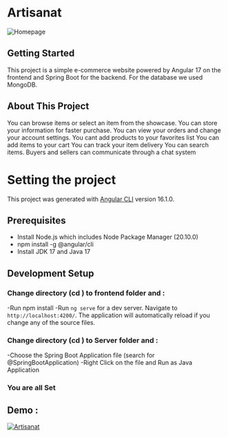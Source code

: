 # Artisanat 
![Homepage](https://github.com/SkanderChayoukhi/Artisanat/assets/138572009/caa90ef9-07f8-4a0d-8764-f95ccbde7df9)

## Getting Started
This project is a simple e-commerce website powered by Angular 17 on the frontend and Spring Boot for the backend.
For the database we used MongoDB.
## About This Project
You can browse items or select an item from the showcase.
You can store your information for faster purchase.
You can view your orders and change your account settings.
You cant add products to your favorites list
You can add items to your cart 
You can track your item delivery 
You can search items.
Buyers and sellers can communicate through a chat system
# Setting the project

This project was generated with [Angular CLI](https://github.com/angular/angular-cli) version 16.1.0.

## Prerequisites
 - Install Node.js which includes Node Package Manager (20.10.0)
 - npm install -g @angular/cli
 - Install JDK 17 and Java 17

##  Development Setup
### Change directory (cd ) to frontend folder and :
 -Run npm install
 -Run `ng serve` for a dev server. Navigate to `http://localhost:4200/`. The application will automatically reload if you change any of the source files.
### Change directory (cd ) to Server folder and :
  -Choose the Spring Boot Application file (search for @SpringBootApplication)
  -Right Click on the file and Run as Java Application
### You are all Set
## Demo : 
[![Artisanat](./images/Coverimage)](https://youtu.be/ho2X0byWYUw)


